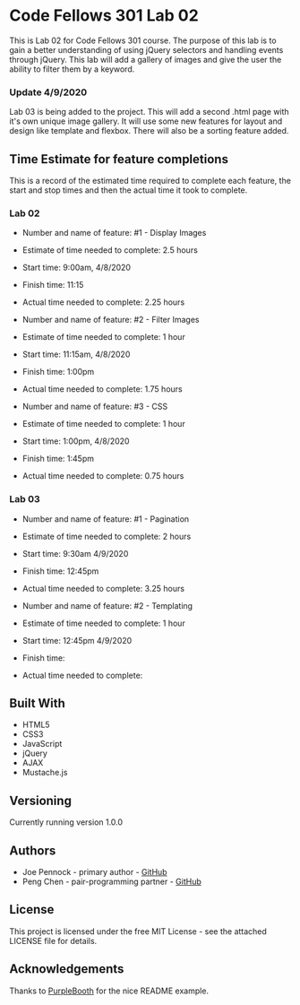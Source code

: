 # Code Fellows 301 Lab 02

This is Lab 02 for Code Fellows 301 course. The purpose of this lab is to gain a better understanding of using jQuery selectors and handling events through jQuery. This lab will add a gallery of images and give the user the ability to filter them by a keyword.

### Update 4/9/2020
Lab 03 is being added to the project. This will add a second .html page with it's own unique image gallery. It will use some new features for layout and design like template and flexbox. There will also be a sorting feature added.


## **Time Estimate for feature completions**

This is a record of the estimated time required to complete each feature, the start and stop times and then the actual time it took to complete.

### **Lab 02**
- Number and name of feature: #1 - Display Images
- Estimate of time needed to complete: 2.5 hours
- Start time: 9:00am, 4/8/2020
- Finish time: 11:15
- Actual time needed to complete: 2.25 hours

- Number and name of feature: #2 - Filter Images
- Estimate of time needed to complete: 1 hour
- Start time: 11:15am, 4/8/2020
- Finish time: 1:00pm
- Actual time needed to complete: 1.75 hours

- Number and name of feature: #3 - CSS
- Estimate of time needed to complete: 1 hour
- Start time: 1:00pm, 4/8/2020
- Finish time: 1:45pm
- Actual time needed to complete: 0.75 hours

### **Lab 03**
- Number and name of feature: #1 - Pagination
- Estimate of time needed to complete: 2 hours
- Start time: 9:30am 4/9/2020
- Finish time: 12:45pm
- Actual time needed to complete: 3.25 hours

- Number and name of feature: #2 - Templating
- Estimate of time needed to complete: 1 hour
- Start time: 12:45pm 4/9/2020
- Finish time:
- Actual time needed to complete:

## **Built With**
- HTML5
- CSS3
- JavaScript
- jQuery
- AJAX
- Mustache.js

## **Versioning**

Currently running version 1.0.0

## **Authors**

- Joe Pennock - primary author - [GitHub](https://github.com/penjoe)
- Peng Chen - pair-programming partner - [GitHub](https://github.com/PengChen11)

## **License**

This project is licensed under the free MIT License - see the attached LICENSE file for details.

## **Acknowledgements**

Thanks to [PurpleBooth](https://github.com/PurpleBooth) for the nice README example.

